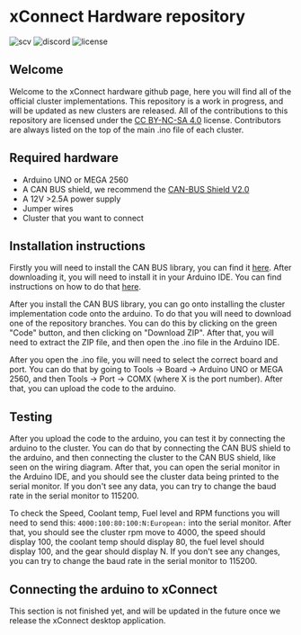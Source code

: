 # xConnect Hardware repository

![scv](https://img.shields.io/badge/Required%20xConnect%20version-V1.0-brightgreen)
![discord](https://img.shields.io/discord/1034171027548278784?color=blue&label=xConnect%20discord&logo=discord&logoColor=white)
![license](https://img.shields.io/badge/license-CC%20BY--NC--SA%204.0-orange)

## Welcome

Welcome to the xConnect hardware github page, here you will find all of the official cluster implementations. This repository is a work in progress, and will be updated as new clusters are released.
All of the contributions to this repository are licensed under the [CC BY-NC-SA 4.0](https://creativecommons.org/licenses/by-nc-sa/4.0/) license.
Contributors are always listed on the top of the main .ino file of each cluster.

## Required hardware

-   Arduino UNO or MEGA 2560
-   A CAN BUS shield, we recommend the [CAN-BUS Shield V2.0](https://wiki.seeedstudio.com/CAN-BUS_Shield_V2.0/)
-   A 12V >2.5A power supply
-   Jumper wires
-   Cluster that you want to connect

## Installation instructions

Firstly you will need to install the CAN BUS library, you can find it [here](https://github.com/coryjfowler/MCP_CAN_lib). After downloading it, you will need to install it in your Arduino IDE. You can find instructions on how to do that [here](https://www.arduino.cc/en/Guide/Libraries#toc4).

After you install the CAN BUS library, you can go onto installing the cluster implementation code onto the arduino. To do that you will need to download one of the repository branches. You can do this by clicking on the green "Code" button, and then clicking on "Download ZIP". After that, you will need to extract the ZIP file, and then open the .ino file in the Arduino IDE.

After you open the .ino file, you will need to select the correct board and port. You can do that by going to Tools -> Board -> Arduino UNO or MEGA 2560, and then Tools -> Port -> COMX (where X is the port number). After that, you can upload the code to the arduino.

## Testing

After you upload the code to the arduino, you can test it by connecting the arduino to the cluster. You can do that by connecting the CAN BUS shield to the arduino, and then connecting the cluster to the CAN BUS shield, like seen on the wiring diagram. After that, you can open the serial monitor in the Arduino IDE, and you should see the cluster data being printed to the serial monitor. If you don't see any data, you can try to change the baud rate in the serial monitor to 115200.

To check the Speed, Coolant temp, Fuel level and RPM functions you will need to send this: `4000:100:80:100:N:European:` into the serial monitor. After that, you should see the cluster rpm move to 4000, the speed should display 100, the coolant temp should display 80, the fuel level should display 100, and the gear should display N. If you don't see any changes, you can try to change the baud rate in the serial monitor to 115200.

## Connecting the arduino to xConnect

This section is not finished yet, and will be updated in the future once we release the xConnect desktop application.
